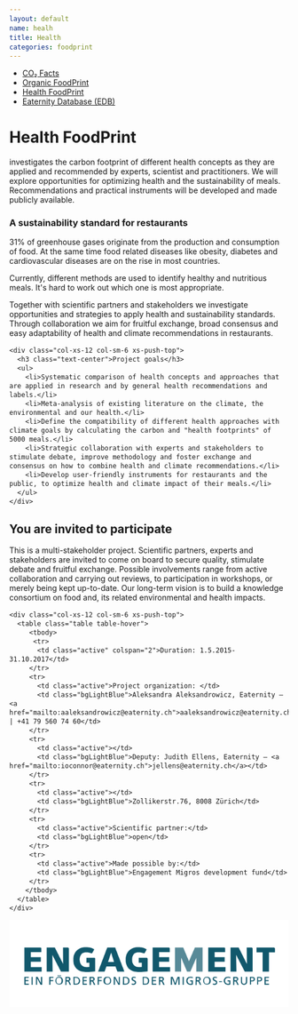 ```yaml
---
layout: default
name: healh
title: Health
categories: foodprint
---
```


<div class="container hidden-xs">
	<div class="row">
		<div class="col-xs-12 text-center">
			<ul class="subNavigation">
				<a href="/foodprint"><li>CO₂ Facts</li></a>
				<a href="/foodprint/organic"><li>Organic FoodPrint</li></a>
	      <a href="/foodprint/health"><li class="current">Health FoodPrint</li></a>
				<a href="/foodprint/database"><li>Eaternity Database (EDB)</li></a>
			</ul>
		</div>
	</div>
</div>

<div class="container">
  <div class="row push-top small-push-bottom">
    <div class="col-xs-12 text-center">
      <h1>Health FoodPrint</h1>
    </div>
  </div>

  <div class="row push-bottom">
    <div class="col-xs-12 col-sm-offset-1 col-sm-10 text-center">
      <p>investigates the carbon footprint of different health concepts as they are applied and recommended by experts, scientist and practitioners. We will explore opportunities for optimizing health and the sustainability of meals. Recommendations and practical instruments will be developed and made publicly available.</p>
    </div>
  </div>

  <div class="row push-bottom">
    <div class="col-xs-12 col-sm-6">
      <h3 class="text-center">A sustainability standard for restaurants</h3>
      <p> 31% of greenhouse gases originate from the production and consumption of food. At the same time food related diseases like obesity, diabetes and cardiovascular diseases are on the rise in most countries.</p>
      <p>Currently, different methods are used to identify healthy and nutritious meals. It's hard to work out which one is most appropriate.</p>
      <p>Together with scientific partners and stakeholders we investigate opportunities and strategies to apply health and sustainability standards. Through collaboration we aim for fruitful exchange, broad consensus and easy adaptability of health and climate recommendations in restaurants.</p>
    </div>

    <div class="col-xs-12 col-sm-6 xs-push-top">
      <h3 class="text-center">Project goals</h3>
      <ul>
        <li>Systematic comparison of health concepts and approaches that are applied in research and by general health recommendations and labels.</li>
        <li>Meta-analysis of existing literature on the climate, the environmental and our health.</li>
        <li>Define the compatibility of different health approaches with climate goals by calculating the carbon and "health footprints" of 5000 meals.</li>
        <li>Strategic collaboration with experts and stakeholders to stimulate debate, improve methodology and foster exchange and consensus on how to combine health and climate recommendations.</li>
        <li>Develop user-friendly instruments for restaurants and the public, to optimize health and climate impact of their meals.</li>
      </ul>
    </div>
  </div>
</div>

  <div class="window" style="background-image: url('/img/foodprint/roooot.jpg');background-size: 500px 229px;background-position: left center;;background-size: 100%"></div>

<div class="container">
  <div class="row small-push-bottom push-top">
    <div class="col-xs-12 col-sm-6">
      <h2>You are invited to participate</h2>
      <p>This is a multi-stakeholder project. Scientific partners, experts and stakeholders are invited to come on board to secure quality, stimulate debate and fruitful exchange. Possible involvements range from active collaboration and carrying out reviews, to participation in workshops, or merely being kept up-to-date. Our long-term vision is to build a knowledge consortium on food and, its related environmental and health impacts.</p>
    </div>

    <div class="col-xs-12 col-sm-6 xs-push-top">
      <table class="table table-hover">
         <tbody>
          <tr>
           <td class="active" colspan="2">Duration: 1.5.2015-31.10.2017</td>
         </tr>
         <tr>
           <td class="active">Project organization: </td>
           <td class="bgLightBlue">Aleksandra Aleksandrowicz, Eaternity – <a href="mailto:aaleksandrowicz@eaternity.ch">aaleksandrowicz@eaternity.ch</a> | +41 79 560 74 60</td>
         </tr>
         <tr>
           <td class="active"></td>
           <td class="bgLightBlue">Deputy: Judith Ellens, Eaternity – <a href="mailto:ioconnor@eaternity.ch">jellens@eaternity.ch</a></td>
         </tr>
         <tr>
           <td class="active"></td>
           <td class="bgLightBlue">Zollikerstr.76, 8008 Zürich</td>
         </tr>
         <tr>
           <td class="active">Scientific partner:</td>
           <td class="bgLightBlue">open</td>
         </tr>
         <tr>
           <td class="active">Made possible by:</td>
           <td class="bgLightBlue">Engagement Migros development fund</td>
         </tr>
        </tbody>
      </table>
    </div>
  </div>
</div>

<div class="row push-bottom">
  <div class="col-xs-12 text-center">
    <img src="/img/organic-foodprint/logo-migrosengagement.svg">
  </div>
</div>


<script src="https://ajax.googleapis.com/ajax/libs/jquery/1.11.3/jquery.min.js"></script>
<script src="/js/jquery.magnific-popup.min.js"></script>
<script src="/js/bootstrap.min.js"></script>
<script src="/js/icheck.min.js"></script>
<script src="/js/script.js"></script>

